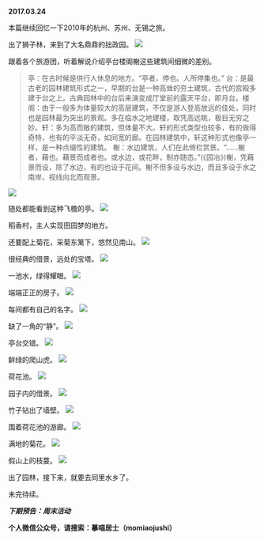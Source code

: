 
          
**2017.03.24**

本篇继续回忆一下2010年的杭州、苏州、无锡之旅。

出了狮子林，来到了大名鼎鼎的拙政园。
![](https://mmbiz.qlogo.cn/mmbiz_jpg/uDI3FLln00Ye1JNR9KsLNeDlSTAfET6HIlRia1AvpWWzJBgLHg1NxFQqjlTP0SicaLBUsrJHicCezErVx8EjHMaGw/0?wx_fmt=jpeg)


跟着各个旅游团，听着解说介绍亭台楼阁榭这些建筑间细微的差别。
>亭：在古时候是供行人休息的地方。“亭者，停也。人所停集也。” 台：是最古老的园林建筑形式之一，早期的台是一种高耸的夯土建筑，古代的宫殿多建于台之上。古典园林中的台后来演变成厅堂前的露天平台，即月台。楼阁：由于一般多为体量较大的高层建筑，不仅是游人登高放远的佳处，同时也是园林最为突出的景观。多在临水之地建楼，取凭高远眺，极目无穷之妙。轩：多为高而敞的建筑，但体量不大。轩的形式类型也较多，有的做得奇特，也有的平淡无奇，如同宽的廊。在园林建筑中，轩这种形式也像亭一样，是一种点缀性的建筑。 榭：水边建筑，人们在此倚栏赏景。“……榭者，藉也。藉景而成者也。或水边，或花畔，制亦随态。”(《园冶》)榭，凭藉景而设，除了水边，有的也设于花间。榭不但多设与水边，而且多设于水之南岸，视线向北而观景。


![](https://mmbiz.qlogo.cn/mmbiz_jpg/uDI3FLln00Ye1JNR9KsLNeDlSTAfET6HCIH0EVIxRtib4uox6iaKGV3ATEia4nMW2XhGfCtFDINYiccWbaOb3vBngg/0?wx_fmt=jpeg)


随处都能看到这种飞檐的亭。
![](https://mmbiz.qlogo.cn/mmbiz_jpg/uDI3FLln00Ye1JNR9KsLNeDlSTAfET6HUA9NAy5Lv1nP3YMRhddKBQH7RMS8e4wzKWXbWndXVNhKlpom1ibPcyw/0?wx_fmt=jpeg)


稻香村，主人实现田园梦的地方。

还要配上菊花，采菊东篱下，悠然见南山。
![](https://mmbiz.qlogo.cn/mmbiz_jpg/uDI3FLln00Ye1JNR9KsLNeDlSTAfET6HiaNAugDCfdrG7bAYMsWmzk5MO0iconr9Y1x4OYQ7GjxNSG3X4YiapAnjg/0?wx_fmt=jpeg)


很经典的借景，远处的宝塔。
![](https://mmbiz.qlogo.cn/mmbiz_jpg/uDI3FLln00Ye1JNR9KsLNeDlSTAfET6H0pd3jx3XAM3nkZTwFBhhicx1z5EiaH9JtCqrVx5V4wTT5CaZvjiafJDDw/0?wx_fmt=jpeg)


一池水，绿得耀眼。
![](https://mmbiz.qlogo.cn/mmbiz_jpg/uDI3FLln00Ye1JNR9KsLNeDlSTAfET6HBmzglaRjYBR3HG3YEuicg4YcOicJUWcJga4uFE187FGwP1FXYdib2bEKQ/0?wx_fmt=jpeg)


端端正正的房子。
![](https://mmbiz.qlogo.cn/mmbiz_jpg/uDI3FLln00Ye1JNR9KsLNeDlSTAfET6H79RAGUymvibmxCw3yJu3OvQcES5ib6z7zmQ7ziaH6VozQm1HVT50mzJEg/0?wx_fmt=jpeg)


每间都有自己的名字。
![](https://mmbiz.qlogo.cn/mmbiz_jpg/uDI3FLln00Ye1JNR9KsLNeDlSTAfET6HWBe2cgDMFR7b1OjiaXVVe90l90xFfPcfnMiaWVq6LNDrHibIoBpmXx9kA/0?wx_fmt=jpeg)


缺了一角的“静”。
![](https://mmbiz.qlogo.cn/mmbiz_jpg/uDI3FLln00Ye1JNR9KsLNeDlSTAfET6Hzicpdwc9ib6oM1wy8cD0PTLY2AX9z54998hMmrn1yTzGRx449yPQH7EQ/0?wx_fmt=jpeg)


亭台交错。
![](https://mmbiz.qlogo.cn/mmbiz_jpg/uDI3FLln00Ye1JNR9KsLNeDlSTAfET6HQq0slFZMnGelwM2JY4g877S6KKqic0MPREicwdbMfmcGSUsOVbWPTrcQ/0?wx_fmt=jpeg)


鲜绿的爬山虎。
![](https://mmbiz.qlogo.cn/mmbiz_jpg/uDI3FLln00Ye1JNR9KsLNeDlSTAfET6HAydAIJD4ASwScfCjxV9zwsibqMjst2LEVc9YIcRRHtx03k7Du9JfbBw/0?wx_fmt=jpeg)


荷花池。
![](https://mmbiz.qlogo.cn/mmbiz_jpg/uDI3FLln00Ye1JNR9KsLNeDlSTAfET6HwU945icj2TCCXq74sgfeAiaobxD20yofBWvv4gFXPvAdFBwMaxH1NWpw/0?wx_fmt=jpeg)


园子内的借景。
![](https://mmbiz.qlogo.cn/mmbiz_jpg/uDI3FLln00Ye1JNR9KsLNeDlSTAfET6HF9ibSE9V9KrribQaXkx7yD9d4X0mQ9oXBT6kj6ceQNXLGPOMZJGMcE2Q/0?wx_fmt=jpeg)


竹子钻出了墙壁。
![](https://mmbiz.qlogo.cn/mmbiz_jpg/uDI3FLln00Ye1JNR9KsLNeDlSTAfET6H7Yic4LcsIEh0pVWFK1vXsstKzQ51tEEGibU95Xibia3229DXgWet3ZJYrQ/0?wx_fmt=jpeg)


围着荷花池的游廊。
![](https://mmbiz.qlogo.cn/mmbiz_jpg/uDI3FLln00Ye1JNR9KsLNeDlSTAfET6HIEuQBP8cADVfwoSb9XpFPGT0ddymnmIiclTu1rStXOgsU5cJwH9B8fg/0?wx_fmt=jpeg)


满地的菊花。
![](https://mmbiz.qlogo.cn/mmbiz_jpg/uDI3FLln00Ye1JNR9KsLNeDlSTAfET6HicQfyypAwt8roiakGkNeM2lyEJFNERgjsTEhlMzc6bXiahJN3K7WD71UA/0?wx_fmt=jpeg)


假山上的枝蔓。
![](https://mmbiz.qlogo.cn/mmbiz_jpg/uDI3FLln00Ye1JNR9KsLNeDlSTAfET6HicmowrHPrgRI4dmqKF6ALWVnH8F5Z98gm9cKRyLYicnpytG3WQKicl1Bw/0?wx_fmt=jpeg)


出了园林，接下来，就要去同里水乡了。

未完待续。


***下期预告：周末活动***


**个人微信公众号，请搜索：摹喵居士（momiaojushi）**

        